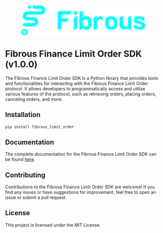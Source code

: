 <p align="center">
  <a href="https://fibrous.finance">
    <img src="./docs/assets/logo.png" width="400px" >
  </a>
</p>

# Fibrous Finance Limit Order SDK (v1.0.0)

The Fibrous Finance Limit Order SDK is a Python library that provides tools and functionalities for interacting with the Fibrous Finance Limit Order protocol. It allows developers to programmatically access and utilize various features of the protocol, such as retrieving orders, placing orders, canceling orders, and more.


## Installation

```bash
pip install fibrous_limit_order
```

## Documentation

The complete documentation for the Fibrous Finance Limit Order SDK can be found [here](https://docs.fibrous.finance/fibrous-solutions/fibrous-limit-order).

## Contributing

Contributions to the Fibrous Finance Limit Order SDK are welcome! If you find any issues or have suggestions for improvement, feel free to open an issue or submit a pull request.

## License

This project is licensed under the MIT License.
